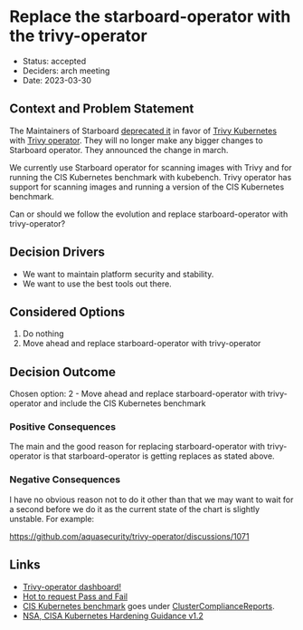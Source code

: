 # Replace the starboard-operator with the trivy-operator

- Status: accepted
- Deciders: arch meeting
- Date: 2023-03-30

## Context and Problem Statement

The Maintainers of Starboard [deprecated it](https://github.com/aquasecurity/starboard/discussions/1173) in favor of [Trivy Kubernetes](https://aquasecurity.github.io/trivy/v0.41/tutorials/kubernetes/cluster-scanning/) with [Trivy operator](https://github.com/aquasecurity/trivy-operator). They will no longer make any bigger changes to Starboard operator. They announced the change in march.

We currently use Starboard operator for scanning images with Trivy and for running the CIS Kubernetes benchmark with kubebench. Trivy operator has support for scanning images and running a version of the CIS Kubernetes benchmark.

Can or should we follow the evolution and replace starboard-operator with trivy-operator?

## Decision Drivers

- We want to maintain platform security and stability.
- We want to use the best tools out there.

## Considered Options

1. Do nothing
1. Move ahead and replace starboard-operator with trivy-operator

## Decision Outcome

Chosen option: 2 - Move ahead and replace starboard-operator with trivy-operator and include the CIS Kubernetes benchmark

### Positive Consequences

The main and the good reason for replacing starboard-operator with trivy-operator is that starboard-operator is getting replaces as stated above.

### Negative Consequences

I have no obvious reason not to do it other than that we may want to wait for a second before we do it as the current state of the chart is slightly unstable. For example:

https://github.com/aquasecurity/trivy-operator/discussions/1071

## Links

- [Trivy-operator dashboard!](https://raw.githubusercontent.com/dotdc/media/main/grafana-dashboards-kubernetes/k8s-addons-starboard-operator.png)
- [Hot to request Pass and Fail](https://github.com/aquasecurity/trivy-operator/blob/main/docs/tutorials/integrations/metrics.md#clustercompliancereport)
- [CIS Kubernetes benchmark](https://www.cisecurity.org/benchmark/kubernetes) goes under [ClusterComplianceReports](https://aquasecurity.github.io/trivy-operator/v0.12.1/docs/crds/clustercompliance-report/).
- [NSA, CISA Kubernetes Hardening Guidance v1.2](https://media.defense.gov/2022/Aug/29/2003066362/-1/-1/0/CTR_KUBERNETES_HARDENING_GUIDANCE_1.2_20220829.PDF)
